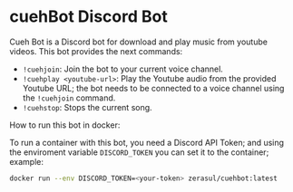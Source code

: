 # cuehBot Discord Bot

Cueh Bot is a Discord bot for download and play music from youtube videos. This bot provides the next commands:

* ```!cuehjoin```: Join the bot to your current voice channel.
* ```!cuehplay <youtube-url>```: Play the Youtube audio from the provided Youtube URL; the bot needs to be connected to a voice channel using the ```!cuehjoin``` command.
* ```!cuehstop```: Stops the current song.

How to run this bot in docker:

To run a container with this bot, you need a Discord API Token; and using the enviroment variable ```DISCORD_TOKEN``` you can set it to the container; example:

```bash
docker run --env DISCORD_TOKEN=<your-token> zerasul/cuehbot:latest
```
